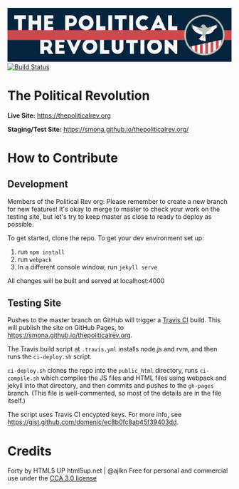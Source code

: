 ![The Political Revolution](assets/images/Bumper.png "The Political Revolution")[![Build Status](https://travis-ci.org/Smona/thepoliticalrev.org.svg?branch=master)](https://travis-ci.org/Smona/thepoliticalrev.org)

# The Political Revolution
**Live Site:** https://thepoliticalrev.org

**Staging/Test Site:** https://smona.github.io/thepoliticalrev.org/

# How to Contribute

## Development

Members of the Political Rev org: Please remember to create a new branch for new features! It's okay to merge to master to check your work on the testing site, but let's try to keep master as close to ready to deploy as possible.

To get started, clone the repo. To get your dev environment set up:

1. run `npm install`
2. run `webpack`
3. In a different console window, run `jekyll serve`

All changes will be built and served at localhost:4000

## Testing Site

Pushes to the master branch on GitHub will trigger a 
[Travis CI](https://travis-ci.org/Smona/thepoliticalrev.org) build. This will publish
the site on GitHub Pages, to <https://smona.github.io/thepoliticalrev.org>.

The Travis build script at `.travis.yml` installs node.js and rvm, and then runs the
`ci-deploy.sh` script.

`ci-deploy.sh` clones the repo into the `public_html` directory, runs `ci-compile.sh`
which compiles the JS files and HTML files using webpack and jekyll into that
directory, and then commits and pushes to the `gh-pages` branch. (This file is
well-commented, so most of the details are in the file itself.)

The script uses Travis CI encypted keys. For more info, see
<https://gist.github.com/domenic/ec8b0fc8ab45f39403dd>.

# Credits

Forty by HTML5 UP
html5up.net | @ajlkn
Free for personal and commercial use under the [CCA 3.0 license](html5up.net/license)
